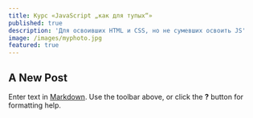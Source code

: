 ```yaml
---
title: Курс «JavaScript „как для тупых“»
published: true
description: 'Для освоивших HTML и CSS, но не сумевших освоить JS'
image: /images/myphoto.jpg
featured: true
---
```

## A New Post

Enter text in [Markdown](http://daringfireball.net/projects/markdown/). Use the toolbar above, or click the **?** button for formatting help.
